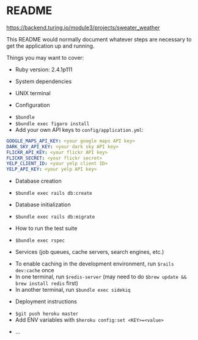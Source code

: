 # README

https://backend.turing.io/module3/projects/sweater_weather

This README would normally document whatever steps are necessary to get the
application up and running.

Things you may want to cover:

* Ruby version: 2.4.1p111

* System dependencies
 - UNIX terminal

* Configuration
 - `$bundle`
 - `$bundle exec figaro install`
 - Add your own API keys to `config/application.yml`:
 ```yml
GOOGLE_MAPS_API_KEY: <your google maps API key>
DARK_SKY_API_KEY: <your dark sky API key>
FLICKR_API_KEY: <your flickr API key>
FLICKR_SECRET: <your flickr secret>
YELP_CLIENT_ID: <your yelp client ID>
YELP_API_KEY: <your yelp API key>
 ```

* Database creation
 - `$bundle exec rails db:create`

* Database initialization
 - `$bundle exec rails db:migrate`

* How to run the test suite
 - `$bundle exec rspec`

* Services (job queues, cache servers, search engines, etc.)
 - To enable caching in the development environment, run `$rails dev:cache` once
 - In one terminal, run `$redis-server` (may need to do `$brew update && brew install redis` first)
 - In another terminal, run `$bundle exec sidekiq`

* Deployment instructions
 - `$git push heroku master`
 - Add ENV variables with `$heroku config:set <KEY>=<value>`

* ...

